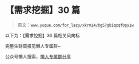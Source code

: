 # 【需求挖掘】30 篇

> 原文：[`www.yuque.com/for_lazy/xkrm14/bg57gbiqzqf0py1w`](https://www.yuque.com/for_lazy/xkrm14/bg57gbiqzqf0py1w)

以下为：【需求挖掘】30 篇相关风向标

完整生财周报见懒人专属群~

公众号懒人搜索，[懒人专属群分享](https://lazybook.fun/#/blog/group)